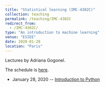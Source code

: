 ```yaml
---
title: "Statistical learning (IMC-4302C)"
collection: teaching
permalink: /teaching/IMC-4302C
redirect_from: 
  - /IMC-4302C/
type: "An introduction to machine learning"
venue: "ESIEE"
date: 2020-01-28
location: "Paris"
---
```


Lectures by Adriana Gogonel.

The schedule is [here](https://calendar.google.com/calendar/embed?src=kevin.zagalo%40esiee.fr&ctz=Europe%2FParis).

- January 28, 2020 -- [Introduction to Python](https://kevinzagalo.github.io/files/IMC-4302C/Lab0/Lab0.pdf)
